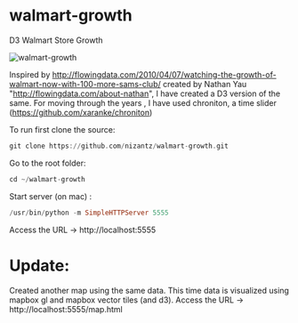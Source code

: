 # walmart-growth
D3 Walmart Store Growth

![walmart-growth](https://cloud.githubusercontent.com/assets/90957/24433470/caaf9818-13dd-11e7-9c7d-204d0d814da5.png)

Inspired by http://flowingdata.com/2010/04/07/watching-the-growth-of-walmart-now-with-100-more-sams-club/
created by Nathan Yau "http://flowingdata.com/about-nathan", I have created a D3 version of the same.
For moving through the years , I have used chroniton, a time slider (https://github.com/xaranke/chroniton)

To run first clone the source:
```haskell
git clone https://github.com/nizantz/walmart-growth.git
```

Go to the root folder:
```haskell
cd ~/walmart-growth
```
Start server (on mac) :
```haskell
/usr/bin/python -m SimpleHTTPServer 5555
```

Access the URL -> http://localhost:5555

# Update:
Created another map using the same data. This time data is visualized using mapbox gl and mapbox vector tiles (and d3).
Access the URL -> http://localhost:5555/map.html
